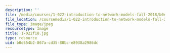 ```yaml
---
description: ''
file: /media/courses/1-022-introduction-to-network-models-fall-2018/b0e554b2867acd3580bce8938a2986dc_1-022f18.jpg
file_location: /coursemedia/1-022-introduction-to-network-models-fall-2018/b0e554b2867acd3580bce8938a2986dc_1-022f18.jpg
file_type: image/jpeg
resourcetype: Image
title: 1-022f18.jpg
type: resource
uid: b0e554b2-867a-cd35-80bc-e8938a2986dc
---
```

